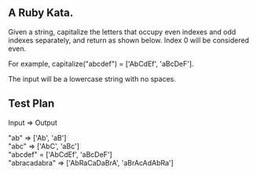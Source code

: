 ## A Ruby Kata.

Given a string, capitalize the letters that occupy even indexes and odd indexes separately, and return as shown below. Index 0 will be considered even.

For example, capitalize("abcdef") = ['AbCdEf', 'aBcDeF'].

The input will be a lowercase string with no spaces.

## Test Plan

Input => Output

"ab" => ['Ab', 'aB'] <br>
"abc" => ['AbC', 'aBc'] <br>
"abcdef" = ['AbCdEf', 'aBcDeF'] <br>
"abracadabra" => ['AbRaCaDaBrA', 'aBrAcAdAbRa'] <br>
